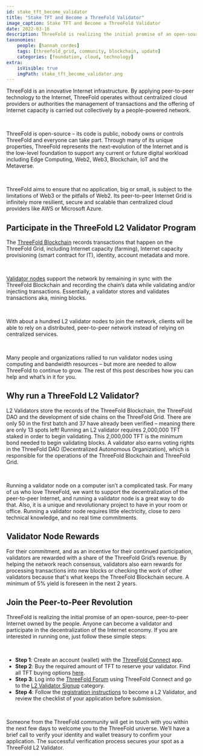 ```yaml
---
id: stake_tft_become_validator
title: "Stake TFT and Become a ThreeFold Validator"
image_caption: Stake TFT and Become a ThreeFold Validator
date: 2022-03-16
description: ThreeFold is realizing the initial promise of an open-source, peer-to-peer Internet owned by the people. Anyone can become a validator and participate in the decentralization of the Internet economy.
taxonomies:
    people: [hannah_cordes]
    tags: [threefold_grid, community, blockchain, update]
    categories: [foundation, cloud, technology]
extra:
    isVisible: true
    imgPath: stake_tft_become_validator.png
---
```


ThreeFold is an innovative Internet infrastructure. By applying peer-to-peer technology to the Internet, ThreeFold operates without centralized cloud providers or authorities the management of transactions and the offering of Internet capacity is carried out collectively by a people-powered network.

<br/>

ThreeFold is open-source – its code is public, nobody owns or controls ThreeFold and everyone can take part. Through many of its unique properties, ThreeFold represents the next-evolution of the Internet and is the low-level foundation to support any current or future digital workload including Edge Computing, Web2, Web3, Blockchain, IoT and the Metaverse.

<br/>

ThreeFold aims to ensure that no application, big or small, is subject to the limitations of Web3 or the pitfalls of Web2. Its peer-to-peer Internet Grid is infinitely more resilient, secure and scalable than centralized cloud providers like AWS or Microsoft Azure. 

## Participate in the ThreeFold L2 Validator Program

The [ThreeFold Blockchain](https://threefold.io/blog/post/tf_chain/) records transactions that happen on the ThreeFold Grid, including Internet capacity (farming), Internet capacity provisioning (smart contract for IT), identity, account metadata and more.

<br/>

[Validator nodes](https://library.threefold.me/info/threefold#/decentralization/validators/threefold__validators) support the network by remaining in sync with the ThreeFold Blockchain and recording the chain’s data while validating and/or injecting transactions. Essentially, a validator stores and validates transactions aka, mining blocks.

<br/>

With about a hundred L2 validator nodes to join the network, clients will be able to rely on a distributed, peer-to-peer network instead of relying on centralized services.

<br/>

Many people and organizations rallied to run validator nodes using computing and bandwidth resources – but more are needed to allow ThreeFold to continue to grow. The rest of this post describes how you can help and what’s in it for you.

## Why run a ThreeFold L2 Validator?

L2 Validators store the records of the ThreeFold Blockchain, the ThreeFold DAO and the development of side chains on the ThreeFold Grid. There are only 50 in the first batch and 37 have already been verified – meaning there are only 13 spots left! Running an L2 validator requires 2,000,000 TFT staked in order to begin validating. This 2,000,000 TFT is the minimum bond needed to begin validating blocks. A validator also earns voting rights in the ThreeFold DAO (Decentralized Autonomous Organization), which is responsible for the operations of the ThreeFold Blockchain and ThreeFold Grid.

<br/>

Running a validator node on a computer isn’t a complicated task. For many of us who love ThreeFold, we want to support the decentralization of the peer-to-peer Internet, and running a validator node is a great way to do that. Also, it is a unique and revolutionary project to have in your room or office. Running a validator node requires little electricity, close to zero technical knowledge, and no real time commitments. 

## Validator Node Rewards

For their commitment, and as an incentive for their continued participation, validators are rewarded with a share of the ThreeFold Grid’s revenue. By helping the network reach consensus, validators also earn rewards for processing transactions into new blocks or checking the work of other validators because that's what keeps the ThreeFold Blockchain secure. A minimum of 5% yield is foreseen in the next 2 years.

## Join the Peer-to-Peer Revolution

ThreeFold is realizing the initial promise of an open-source, peer-to-peer Internet owned by the people. Anyone can become a validator and participate in the decentralization of the Internet economy. If you are interested in running one, just follow these simple steps:

<br/>

* **Step 1**: Create an account (wallet) with the [ThreeFold Connect](https://library.threefold.me/info/threefold#/tokens/threefold__threefold_connect) app.
* **Step 2**: Buy the required amount of TFT to reserve your validator. Find all TFT buying options [here](https://library.threefold.me/info/threefold#/tokens/threefold__how_to_buy).
* **Step 3**: Log into the [ThreeFold Forum](https://forum.threefold.io/) using ThreeFold Connect and go to the [L2 Validator Signup](https://forum.threefold.io/c/dao/validators-signup-l2/83) category.
* **Step 4**: Follow the [registration instructions](https://forum.threefold.io/t/procedure-to-register-your-l2-validator-node/1864) to become a L2 Validator, and review the checklist of your application before submission.
 
<br/>

Someone from the ThreeFold community will get in touch with you within the next few days to welcome you to the ThreeFold universe. We’ll have a brief call to verify your identity and wallet treasury to confirm your application. The successful verification process secures your spot as a ThreeFold L2 Validator.
